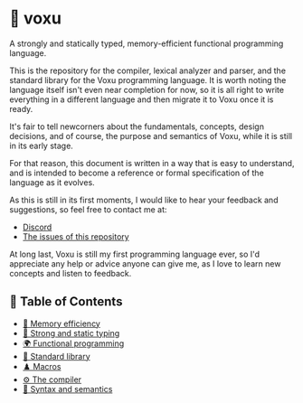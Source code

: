 # 🧊 voxu

A strongly and statically typed, memory-efficient functional programming language.

This is the repository for the compiler, lexical analyzer and parser, and the standard library
for the Voxu programming language. It is worth noting the language itself isn't even near
completion for now, so it is all right to write everything in a different language and then
migrate it to Voxu once it is ready.

It's fair to tell newcorners about the fundamentals, concepts, design decisions, and of course,
the purpose and semantics of Voxu, while it is still in its early stage.

For that reason, this document is written in a way that is easy to understand, and is intended
to become a reference or formal specification of the language as it evolves.

As this is still in its first moments, I would like to hear your feedback and suggestions,
so feel free to contact me at:

- [Discord](https://discord.com/users/273562710745284628)
- [The issues of this repository](https://code.axyria.dev/voxu/issues)

At long last, Voxu is still my first programming language ever, so I'd appreciate any help or
advice anyone can give me, as I love to learn new concepts and listen to feedback.

## 📖 Table of Contents

- [🐏 Memory efficiency](/wiki/memory-efficiency.md)
- [💪 Strong and static typing](/wiki/strong-and-static-typing.md)
- [🌍 Functional programming](/wiki/functional-programming.md)
- [🏁 Standard library](/wiki/standard-library.md)
- [♟️ Macros](/wiki/macros.md)
- [⚙️ The compiler](/wiki/the-compiler.md)
- [🎏 Syntax and semantics](/wiki/syntax-and-semantics.md)
